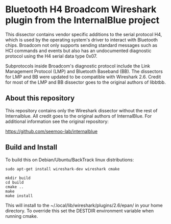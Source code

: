 Bluetooth H4 Broadcom Wireshark plugin from the InternalBlue project
====================================================================

This dissector contains vendor specific additions to the serial protocol
H4, which is used by the operating system's driver to interact with
Bluetooth chips. Broadcom not only supports sending standard messages
such as HCI commands and events but also has an undocumented
diagnostic protocol using the H4 serial data type 0x07.

Subprotocols inside Broadcom's diagnostic protocol include the Link Management
Protocol (LMP) and Bluetooth Baseband (BB). The dissectors for LMP and BB were
updated to be compatible with Wireshark 2.6. Credit for most of the LMP and BB
dissector goes to the original authors of libbtbb.

About this repository
---------------------

This repository contains only the Wireshark dissector without the rest of
Internalblue. All credit goes to the original authors of InternalBlue. For
additional information see the original repository:

https://github.com/seemoo-lab/internalblue

Build and Install
-----------------

To build this on Debian/Ubuntu/BackTrack linux distributions:

    sudo apt-get install wireshark-dev wireshark cmake

    mkdir build
    cd build
    cmake ..
    make
    make install

This will install to the ~/.local/lib/wireshark/plugins/2.6/epan/ in your home
directory. To override this set the DESTDIR environment variable when running
cmake.

